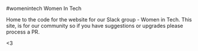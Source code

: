 #womenintech
Women In Tech


Home to the code for the website for our Slack group - Women in Tech. 
This site, is for our community so if you have suggestions or upgrades please process a PR. 

<3
